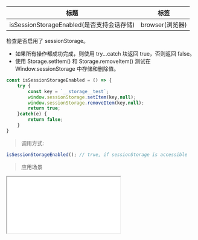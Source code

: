 |  标题   | 标签  |
|  ----  | ----  |
| isSessionStorageEnabled(是否支持会话存储) | browser(浏览器) |

检查是否启用了 sessionStorage。

* 如果所有操作都成功完成，则使用 try...catch 块返回 true，否则返回 false。
* 使用 Storage.setItem() 和 Storage.removeItem() 测试在 Window.sessionStorage 中存储和删除值。

```js
const isSessionStorageEnabled = () => {
    try {
        const key = `__storage__test`;
        window.sessionStorage.setItem(key,null);
        window.sessionStorage.removeItem(key,null);
        return true;
    }catch(e) {
        return false;
    }
}
```

> 调用方式:

```js
isSessionStorageEnabled(); // true, if sessionStorage is accessible
```

> 应用场景

<iframe src="codes/javascript/html/isSessionStorageEnabled.html"></iframe>
